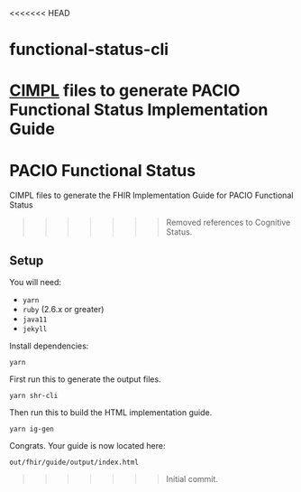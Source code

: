 <<<<<<< HEAD
# functional-status-cli
[CIMPL](http://standardhealthrecord.org/cimpl-doc/) files to generate PACIO Functional Status Implementation Guide
=======
# PACIO Functional Status

CIMPL files to generate the FHIR Implementation Guide for PACIO Functional Status
>>>>>>> Removed references to Cognitive Status.

## Setup

You will need:
* `yarn`
* `ruby` (2.6.x or greater)
* `java11`
* `jekyll`

Install dependencies:

    yarn

First run this to generate the output files.

    yarn shr-cli

Then run this to build the HTML implementation guide.

    yarn ig-gen

Congrats. Your guide is now located here:

    out/fhir/guide/output/index.html
>>>>>>> Initial commit.
